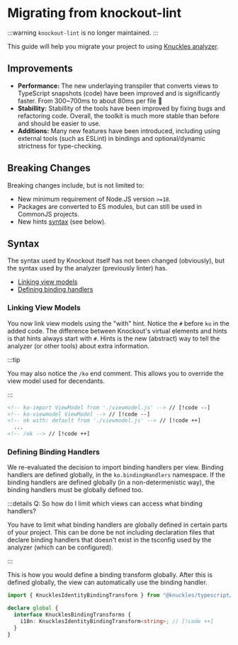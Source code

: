 # Migrating from knockout-lint

:::warning
`knockout-lint` is no longer maintained.
:::

<!-- @include: @/docs/parts/migration-intro.md -->

This guide will help you migrate your project to using [Knuckles analyzer](/docs/analyzer/overview).

## Improvements

- **Performance:** The new underlaying transpiler that converts views to TypeScript snapshots (code) have been improved and is significantly faster. From 300~700ms to about 80ms per file 🤯
- **Stabillity:** Stabillity of the tools have been improved by fixing bugs and refactoring code. Overall, the toolkit is much more stable than before and should be easier to use.
- **Additions:** Many new features have been introduced, including using external tools (such as ESLint) in bindings and optional/dynamic strictness for type-checking.

## Breaking Changes

Breaking changes include, but is not limited to:

- New minimum requirement of Node.JS version `>=18`.
- Packages are converted to ES modules, but can still be used in CommonJS projects.
- New hints [syntax](#syntax) (see below).

## Syntax

The syntax used by Knockout itself has not been changed (obviously), but the syntax used by the analyzer (previously linter) has.

- [Linking view models](#linking-view-models) <!-- no toc  -->
- [Defining binding handlers](#defining-binding-handlers)

### Linking View Models

You now link view models using the "with" hint. Notice the `#` before `ko` in the added code. The difference between Knockout's virtual elements and hints is that hints always start with `#`. Hints is the new (abstract) way to tell the analyzer (or other tools) about extra information.

:::tip

You may also notice the `/ko` end comment. This allows you to override the view model used for decendants.

:::

<!-- prettier-ignore -->
```html
<!-- ko-import ViewModel from './viewmodel.js' --> // [!code --]
<!-- ko-viewmodel ViewModel --> // [!code --]
<!-- ok with: default from './viewmodel.js' --> // [!code ++]
  ...
<!-- /ok --> // [!code ++]
```

### Defining Binding Handlers

We re-evaluated the decision to import binding handlers per view. Binding handlers are defined globally, in the `ko.bindingHandlers` namespace. If the binding handlers are defined globally (in a non-determenistic way), the binding handlers must be globally defined too.

:::details Q: So how do I limit which views can access what binding handlers?

You have to limit what binding handlers are globally defined in certain parts of your project. This can be done be not including declaration files that declare binding handlers that doesn't exist in the tsconfig used by the analyzer (which can be configured).

:::

This is how you would define a binding transform globally. After this is defined globally, the view can automatically use the binding handler.

```ts
import { KnucklesIdentityBindingTransform } from "@knuckles/typescript/types";

declare global {
  interface KnucklesBindingTransforms {
    i18n: KnucklesIdentityBindingTransform<string>; // [!code ++]
  }
}
```

